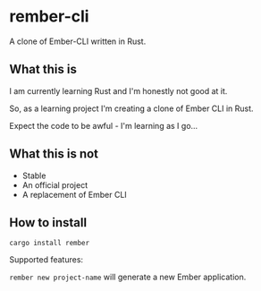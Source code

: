 # rember-cli

A clone of Ember-CLI written in Rust.

## What this is

I am currently learning Rust and I'm honestly not good at it.

So, as a learning project I'm creating a clone of Ember CLI in Rust.

Expect the code to be awful - I'm learning as I go...

## What this is not

* Stable
* An official project
* A replacement of Ember CLI

## How to install

`cargo install rember`

Supported features:

`rember new project-name` will generate a new Ember application.
